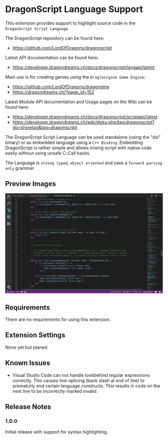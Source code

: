 # DragonScript Language Support

This extension provides support to highlight source code in the `DragonScript Script Language`.

The DragonScript repository can be found here:
  - https://github.com/LordOfDragons/dragonscript

Latest API documentation can be found here:
  - https://developer.dragondreams.ch/docs/dragonscript/langapi/latest

Main use is for creating games using the `Drag[en]gine Game Engine`:
  - https://github.com/LordOfDragons/dragengine
  - https://dragondreams.ch/?page_id=152

Latest Module API documentation and Usage pages on the Wiki can be found here:
  - https://developer.dragondreams.ch/docs/dragonscript/scriptapi/latest
  - https://developer.dragondreams.ch/wiki/doku.php/tag:dragonscript?do=showtag&tag=dragonscript

The DragonScript Script Language can be used standalone (using the "dsi" binary)
or as embedded language using a `C++ Binding`. Embedding DragonScript is rather
simple and allows mixing script with native code easily without using unsafe
C-Call hacks.

The Language is `strong typed`, `object oriented` and uses a `forward parsing only` grammar.

## Preview Images

![Preview Image](images/preview1.png)

## Requirements

There are no requirements for using this extension.

## Extension Settings

None yet but planed.

## Known Issues

- Visual Studio Code can not handle lookbehind regular expressions correctly.
  This causes line-splicing (back slash at end of line) to prematurly end
  certain language constructs. This results in code on the next line to be
  incorrectly marked invalid.

## Release Notes

### 1.0.0

Initial release with support for syntax highlighting.
